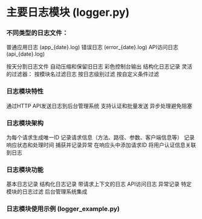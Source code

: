# 主要日志模块 (logger.py)

### 不同类型的日志文件：
普通应用日志 (app_{date}.log)
错误日志 (error_{date}.log)
API访问日志 (api_{date}.log)

按天分割日志文件
自动压缩和保留旧日志
彩色控制台输出
结构化日志记录
灵活的过滤器：
按模块名过滤日志
按日志级别过滤
按自定义条件过滤

### 日志模块特性
通过HTTP API发送日志到后台管理系统
支持认证和批量发送
异步处理避免阻塞

### 日志模块架构
为每个请求生成唯一ID
记录请求信息（方法、路径、参数、客户端信息等）
记录响应状态和处理时间
捕获并记录异常
在响应头中添加请求ID
将用户认证信息关联到日志

### 日志模块功能
基本日志记录
结构化日志记录
带请求上下文的日志
API访问日志
异常记录
特定模块的日志过滤
后台管理系统集成

### 日志模块使用示例 (logger_example.py)